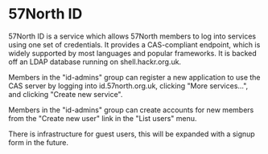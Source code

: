 57North ID
==========

57North ID is a service which allows 57North members to log into services using one set of credentials.
It provides a CAS-compliant endpoint, which is widely supported by most languages and popular frameworks.
It is backed off an LDAP database running on shell.hackr.org.uk.

Members in the "id-admins" group can register a new application to use the CAS server by logging into id.57north.org.uk, clicking "More services...", and clicking "Create new service".

Members in the "id-admins" group can create accounts for new members from the "Create new user" link in the "List users" menu.

There is infrastructure for guest users, this will be expanded with a signup form in the future.
